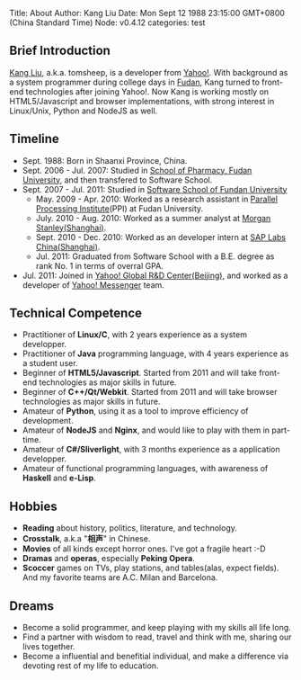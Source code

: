 Title: About
Author: Kang Liu
Date: Mon Sept 12 1988 23:15:00 GMT+0800 (China Standard Time)
Node: v0.4.12
categories: test

## Brief Introduction
[Kang Liu][0], a.k.a. tomsheep, is a developer from [Yahoo!][1]. With background as a system programmer during college days in [Fudan][2], Kang turned to front-end technologies after joining Yahoo!. Now Kang is working mostly on HTML5/Javascript and browser implementations, with strong interest in Linux/Unix, Python and NodeJS as well.

## Timeline
* Sept. 1988: Born in Shaanxi Province, China.
* Sept. 2006 - Jul. 2007: Studied in [School of Pharmacy, Fudan University][7], and then transfered to Software School.
* Sept. 2007 - Jul. 2011: Studied in [Software School of Fundan University][2]
    * May. 2009 - Apr. 2010: Worked as a research assistant in [Parallel Processing Institute][3](PPI) at Fudan University.
    * July. 2010 - Aug. 2010: Worked as a summer analyst at [Morgan Stanley(Shanghai)][5].
    * Sept. 2010 - Dec. 2010: Worked as an developer intern at [SAP Labs China(Shanghai)][6].
    * Jul. 2011: Graduated from Software School with a B.E. degree as rank No. 1 in terms of overral GPA.
* Jul. 2011: Joined in [Yahoo! Global R&D Center(Beijing)][1], and worked as a developer of [Yahoo! Messenger][4] team.

## Technical Competence
* Practitioner of **Linux/C**, with 2 years experience as a system developper.
* Practitioner of **Java** programming language, with 4 years experience as a student user.
* Beginner of **HTML5/Javascript**. Started from 2011 and will take front-end technologies as major skills in future.
* Beginner of **C++/Qt/Webkit**. Started from 2011 and will take browser technologies as major skills in future.
* Amateur of **Python**, using it as a tool to improve efficiency of development.
* Amateur of **NodeJS** and **Nginx**, and would like to play with them in part-time.
* Amateur of **C#/Sliverlight**, with 3 months experience as a application developper.
* Amateur of functional programming languages, with awareness of **Haskell** and **e-Lisp**.

## Hobbies
* **Reading** about history, politics, literature, and technology.
* **Crosstalk**, a.k.a "**相声**" in Chinese.
* **Movies** of all kinds except horror ones. I've got a fragile heart :-D
* **Dramas** and **operas**, especially **Peking Opera**.
* **Scoccer** games on TVs, play stations, and tables(alas, expect fields). And my favorite teams are A.C. Milan and Barcelona.

## Dreams
* Become a solid programmer, and keep playing with my skills all life long.
* Find a partner with wisdom to read, travel and think with me, sharing our lives together.
* Become a influential and benefitial individual, and make a difference via devoting rest of my life to education.

[0]: /about
[1]: http://beijing.yahoo.com/ "Yahoo! Global R&D Center-Beijing"
[2]: http://www.software.fudan.edu.cn/ "Software School of Fundan University"
[3]: http://ppi.fudan.edu.cn/ "Parallel Processing Institute"
[4]: http://messenger.yahoo.com/ "Yahoo! Messenger"
[5]: http://www.morganstanley.com/about/offices/china.html "Morgan Stanley in China"
[6]: http://www.sap.com/china/about/saplabs/index.epx "SAP Labs China"
[7]: http://spfdu.fudan.edu.cn/ "School of Pharmacy, Fudan University"